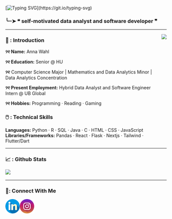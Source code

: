 [![Typing SVG](https://readme-typing-svg.demolab.com?font=Fira+Code&size=39&pause=1000&color=60B86D&width=435&lines=h+e+l+l+o+~)](https://git.io/typing-svg)


### ╰┈➤ ❝ self-motivated data analyst and software developer ❞

---
<img align="right" height="350" src="https://media1.tenor.com/m/gEW-d8SxRCwAAAAC/ghibli.gif">

### 👋 : Introduction

**୨୧ Name:** Anna Wahl  

**୨୧ Education:** Senior @ HU

**୨୧** Computer Science Major | Mathematics and Data Analytics Minor | Data Analytics Concentration

**୨୧ Present Employment:** Hybrid Data Analyst and Software Engineer Intern @ UB Global

**୨୧ Hobbies:** Programming · Reading · Gaming  

### 🖱️ : Technical Skills  
**Languages:** Python · R · SQL · Java · C · HTML · CSS · JavaScript  
**Libraries/Frameworks:** Pandas · React · Flask · Nextjs · Tailwind · Flutter/Dart

---

### 📈 : Github Stats

<img src="https://stats.hyo.dev/api/github-trophies?login=awahl2" width="800"/>

---

### 🤝: Connect With Me
[<img align="left" width="45" src="https://github.com/awahl2/awahl2/blob/main/icons/linkedin.png">](https://www.linkedin.com/in/wahlanna/)
[<img align="left" width="45" src="https://github.com/awahl2/awahl2/blob/main/icons/instagram.png">](https://www.instagram.com/annas.codespace/)
